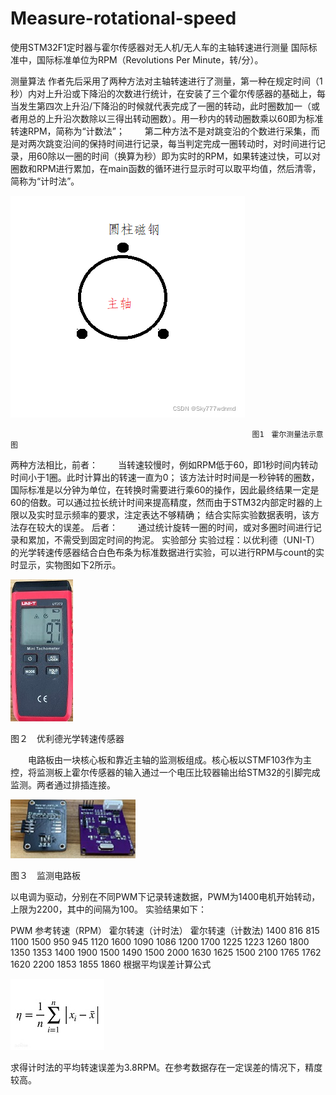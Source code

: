 # Measure-rotational-speed
使用STM32F1定时器与霍尔传感器对无人机/无人车的主轴转速进行测量
国际标准中，国际标准单位为RPM（Revolutions Per Minute，转/分）。

测量算法
作者先后采用了两种方法对主轴转速进行了测量，第一种在规定时间（1秒）内对上升沿或下降沿的次数进行统计，在安装了三个霍尔传感器的基础上，每当发生第四次上升沿/下降沿的时候就代表完成了一圈的转动，此时圈数加一（或者用总的上升沿次数除以三得出转动圈数）。用一秒内的转动圈数乘以60即为标准转速RPM，简称为“计数法”；
　　第二种方法不是对跳变沿的个数进行采集，而是对两次跳变沿间的保持时间进行记录，每当判定完成一圈转动时，对时间进行记录，用60除以一圈的时间（换算为秒）即为实时的RPM，如果转速过快，可以对圈数和RPM进行累加，在main函数的循环进行显示时可以取平均值，然后清零，简称为“计时法”。

![image](https://github.com/XiaoWan-zi/Measure-rotational-speed/blob/main/image/%E4%BC%A0%E6%84%9F%E5%99%A8%E7%A4%BA%E6%84%8F%E5%9B%BE.png)

                                                          图1　霍尔测量法示意图

两种方法相比，前者：
　　当转速较慢时，例如RPM低于60，即1秒时间内转动时间小于1圈。此时计算出的转速一直为0；
该方法计时时间是一秒钟转的圈数，国际标准是以分钟为单位，在转换时需要进行乘60的操作，因此最终结果一定是60的倍数。可以通过拉长统计时间来提高精度，然而由于STM32内部定时器的上限以及实时显示频率的要求，注定表达不够精确；
结合实际实验数据表明，该方法存在较大的误差。
后者：
　　通过统计旋转一圈的时间，或对多圈时间进行记录和累加，不需受到固定时间的拘泥。
实验部分
实验过程：以优利德（UNI-T）的光学转速传感器结合白色布条为标准数据进行实验，可以进行RPM与count的实时显示，实物图如下2所示。

![image](https://github.com/XiaoWan-zi/Measure-rotational-speed/blob/main/image/%E4%BC%98%E5%88%A9%E5%BE%B7%E5%85%89%E5%AD%A6%E8%BD%AC%E9%80%9F%E4%BC%A0%E6%84%9F%E5%99%A8.jpg)

图２　优利德光学转速传感器

　　电路板由一块核心板和靠近主轴的监测板组成。核心板以STMF103作为主控，将监测板上霍尔传感器的输入通过一个电压比较器输出给STM32的引脚完成监测。两者通过排插连接。
  
![image](https://github.com/XiaoWan-zi/Measure-rotational-speed/blob/main/image/%E7%9B%91%E6%B5%8B%E7%94%B5%E8%B7%AF%E6%9D%BF.jpg)

图３　监测电路板

以电调为驱动，分别在不同PWM下记录转速数据，PWM为1400电机开始转动，上限为2200，其中的间隔为100。
实验结果如下：

PWM	参考转速（RPM）	霍尔转速（计时法）	霍尔转速（计数法)
1400	816	815	1100
1500	950	945	1120
1600	1090	1086	1200
1700	1225	1223	1260
1800	1350	1353	1400
1900	1500	1490	1500
2000	1630	1625	1500
2100	1765	1762	1620
2200	1853	1855	1860
根据平均误差计算公式

![image](https://github.com/XiaoWan-zi/Measure-rotational-speed/blob/main/image/%E5%B9%B3%E5%9D%87%E8%AF%AF%E5%B7%AE.jpg)

求得计时法的平均转速误差为3.8RPM。在参考数据存在一定误差的情况下，精度较高。


